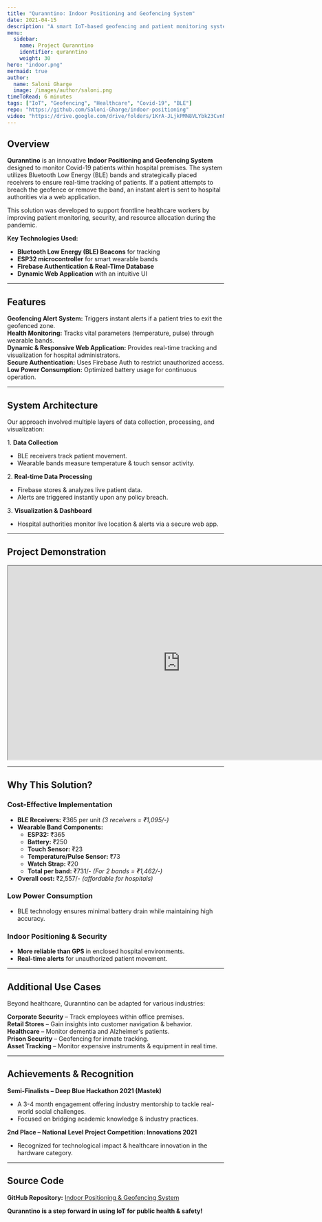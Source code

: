 ```yaml
---
title: "Quranntino: Indoor Positioning and Geofencing System"
date: 2021-04-15
description: "A smart IoT-based geofencing and patient monitoring system designed to ensure safety and efficiency in Covid hospitals."
menu:
  sidebar:
    name: Project Quranntino
    identifier: quranntino
    weight: 30
hero: "indoor.png"
mermaid: true
author:
  name: Saloni Gharge
  image: /images/author/saloni.png
timeToRead: 6 minutes
tags: ["IoT", "Geofencing", "Healthcare", "Covid-19", "BLE"]
repo: "https://github.com/Saloni-Gharge/indoor-positioning"
video: "https://drive.google.com/drive/folders/1KrA-JLjkPMN8VLYbk23CvnNTNe0pKHVu"
---
```


## Overview  

**Quranntino** is an innovative **Indoor Positioning and Geofencing System** designed to monitor Covid-19 patients within hospital premises. The system utilizes Bluetooth Low Energy (BLE) bands and strategically placed receivers to ensure real-time tracking of patients. If a patient attempts to breach the geofence or remove the band, an instant alert is sent to hospital authorities via a web application.  

This solution was developed to support frontline healthcare workers by improving patient monitoring, security, and resource allocation during the pandemic.  

**Key Technologies Used:**  
- **Bluetooth Low Energy (BLE) Beacons** for tracking  
- **ESP32 microcontroller** for smart wearable bands  
- **Firebase Authentication & Real-Time Database**  
- **Dynamic Web Application** with an intuitive UI  

---
## Features  

**Geofencing Alert System:** Triggers instant alerts if a patient tries to exit the geofenced zone.  
**Health Monitoring:** Tracks vital parameters (temperature, pulse) through wearable bands.  
**Dynamic & Responsive Web Application:** Provides real-time tracking and visualization for hospital administrators.  
**Secure Authentication:** Uses Firebase Auth to restrict unauthorized access.  
**Low Power Consumption:** Optimized battery usage for continuous operation.  

---

## System Architecture  

Our approach involved multiple layers of data collection, processing, and visualization:

1️. **Data Collection**  
   - BLE receivers track patient movement.  
   - Wearable bands measure temperature & touch sensor activity.  

2️. **Real-time Data Processing**  
   - Firebase stores & analyzes live patient data.  
   - Alerts are triggered instantly upon any policy breach.  

3️. **Visualization & Dashboard**  
   - Hospital authorities monitor live location & alerts via a secure web app.  

---
## Project Demonstration  

<iframe src="https://drive.google.com/file/d/1Hd-DuI_sWfwvVtLRg0ONkhLmxlLQG5kv/preview" 
        width="800" height="450" allowfullscreen>
</iframe>

---
## Why This Solution?  

### Cost-Effective Implementation  
- **BLE Receivers:** ₹365 per unit *(3 receivers = ₹1,095/-)*  
- **Wearable Band Components:**  
  - **ESP32:** ₹365  
  - **Battery:** ₹250  
  - **Touch Sensor:** ₹23  
  - **Temperature/Pulse Sensor:** ₹73  
  - **Watch Strap:** ₹20  
  - **Total per band:** ₹731/- *(For 2 bands = ₹1,462/-)*  
- **Overall cost:** ₹2,557/- *(affordable for hospitals)*  

### Low Power Consumption  
- BLE technology ensures minimal battery drain while maintaining high accuracy.  

### Indoor Positioning & Security  
- **More reliable than GPS** in enclosed hospital environments.  
- **Real-time alerts** for unauthorized patient movement.  

---

## Additional Use Cases  

Beyond healthcare, Quranntino can be adapted for various industries:  

**Corporate Security** – Track employees within office premises.  
**Retail Stores** – Gain insights into customer navigation & behavior.  
**Healthcare** – Monitor dementia and Alzheimer's patients.  
**Prison Security** – Geofencing for inmate tracking.  
**Asset Tracking** – Monitor expensive instruments & equipment in real time.  

---

## Achievements & Recognition  

**Semi-Finalists – Deep Blue Hackathon 2021 (Mastek)**  
   - A 3-4 month engagement offering industry mentorship to tackle real-world social challenges.  
   - Focused on bridging academic knowledge & industry practices.  

**2nd Place – National Level Project Competition: Innovations 2021**  
   - Recognized for technological impact & healthcare innovation in the hardware category.  

---

## Source Code  

**GitHub Repository:** [Indoor Positioning & Geofencing System](https://github.com/Saloni-Gharge/indoor-positioning)  

**Quranntino is a step forward in using IoT for public health & safety!**  
